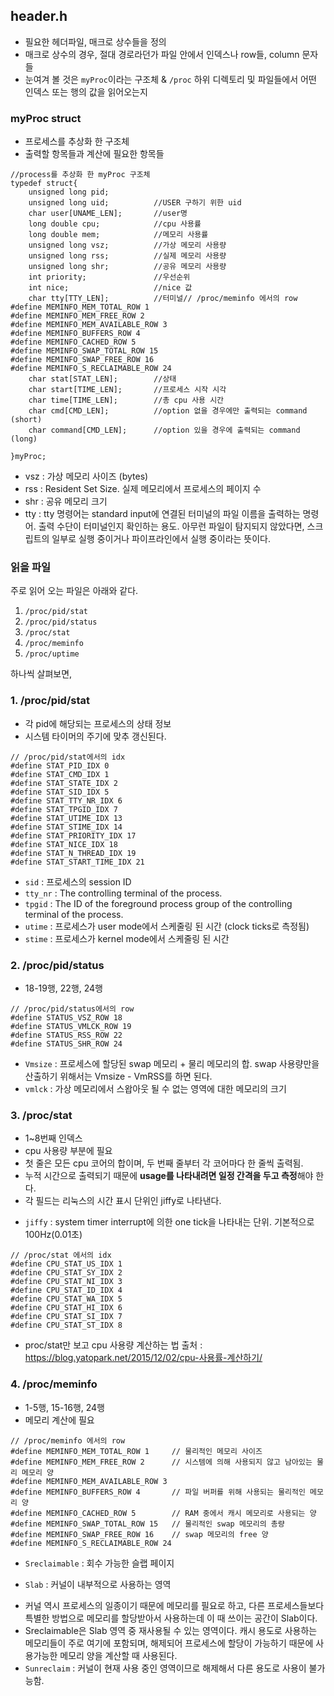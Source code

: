 ## header.h
- 필요한 헤더파일, 매크로 상수들을 정의
- 매크로 상수의 경우, 절대 경로라던가 파일 안에서 인덱스나 row들, column 문자들
- 눈여겨 볼 것은 `myProc`이라는 구조체 & `/proc` 하위 디렉토리 및 파일들에서 어떤 인덱스 또는 행의 값을 읽어오는지

### myProc struct
- 프로세스를 추상화 한 구조체
- 출력할 항목들과 계산에 필요한 항목들

```
//process를 추상화 한 myProc 구조체
typedef struct{
	unsigned long pid;
	unsigned long uid;			//USER 구하기 위한 uid
	char user[UNAME_LEN];		//user명
	long double cpu;			//cpu 사용률
	long double mem;			//메모리 사용률
	unsigned long vsz;			//가상 메모리 사용량
	unsigned long rss;			//실제 메모리 사용량
	unsigned long shr;			//공유 메모리 사용량
	int priority;				//우선순위
	int nice;					//nice 값
	char tty[TTY_LEN];			//터미널// /proc/meminfo 에서의 row
#define MEMINFO_MEM_TOTAL_ROW 1
#define MEMINFO_MEM_FREE_ROW 2
#define MEMINFO_MEM_AVAILABLE_ROW 3
#define MEMINFO_BUFFERS_ROW 4
#define MEMINFO_CACHED_ROW 5
#define MEMINFO_SWAP_TOTAL_ROW 15
#define MEMINFO_SWAP_FREE_ROW 16
#define MEMINFO_S_RECLAIMABLE_ROW 24
	char stat[STAT_LEN];		//상태
	char start[TIME_LEN];		//프로세스 시작 시각
	char time[TIME_LEN];		//총 cpu 사용 시간
	char cmd[CMD_LEN];			//option 없을 경우에만 출력되는 command (short)
	char command[CMD_LEN];		//option 있을 경우에 출력되는 command (long)
	
}myProc;
```

- vsz : 가상 메모리 사이즈 (bytes)
- rss : Resident Set Size. 실제 메모리에서 프로세스의 페이지 수
- shr : 공유 메모리 크기
- tty : tty 명령어는 standard input에 연결된 터미널의 파일 이름을 출력하는 명령어. 출력 수단이 터미널인지 확인하는 용도.
아무런 파일이 탐지되지 않았다면, 스크립트의 일부로 실행 중이거나 파이프라인에서 실행 중이라는 뜻이다.

### 읽을 파일
주로 읽어 오는 파일은 아래와 같다.
1. `/proc/pid/stat`
2. `/proc/pid/status`
3. `/proc/stat`
4. `/proc/meminfo`
5. `/proc/uptime`

하나씩 살펴보면,

### 1. /proc/pid/stat
- 각 pid에 해당되는 프로세스의 상태 정보
- 시스템 타이머의 주기에 맞추 갱신된다.
```
// /proc/pid/stat에서의 idx
#define STAT_PID_IDX 0
#define STAT_CMD_IDX 1
#define STAT_STATE_IDX 2
#define STAT_SID_IDX 5
#define STAT_TTY_NR_IDX 6
#define STAT_TPGID_IDX 7
#define STAT_UTIME_IDX 13
#define STAT_STIME_IDX 14
#define STAT_PRIORITY_IDX 17
#define STAT_NICE_IDX 18
#define STAT_N_THREAD_IDX 19
#define STAT_START_TIME_IDX 21
```

- `sid` : 프로세스의 session ID
- `tty_nr` : The controlling terminal of the process.
- `tpgid` : The ID of the foreground process group of the controlling terminal of the process.
- `utime` : 프로세스가 user mode에서 스케줄링 된 시간 (clock ticks로 측정됨)
- `stime` : 프로세스가 kernel mode에서 스케줄링 된 시간


### 2. /proc/pid/status
- 18-19행, 22행, 24행
```
// /proc/pid/status에서의 row
#define STATUS_VSZ_ROW 18
#define STATUS_VMLCK_ROW 19
#define STATUS_RSS_ROW 22
#define STATUS_SHR_ROW 24
```
- `Vmsize` : 프로세스에 할당된 swap 메모리 + 물리 메모리의 합. swap 사용량만을 산출하기 위해서는 Vmsize - VmRSS를 하면 된다.
- `vmlck` : 가상 메모리에서 스왑아웃 될 수 없는 영역에 대한 메모리의 크기


### 3. /proc/stat
- 1~8번째 인덱스
- cpu 사용량 부분에 필요
- 첫 줄은 모든 cpu 코어의 합이며, 두 번째 줄부터 각 코어마다 한 줄씩 출력됨.
- 누적 시간으로 출력되기 때문에 **usage를 나타내려면 일정 간격을 두고 측정**해야 한다.
- 각 필드는 리눅스의 시간 표시 단위인 jiffy로 나타낸다.
* `jiffy` : system timer interrupt에 의한 one tick을 나타내는 단위. 기본적으로 100Hz(0.01초)

```
// /proc/stat 에서의 idx
#define CPU_STAT_US_IDX 1
#define CPU_STAT_SY_IDX 2
#define CPU_STAT_NI_IDX 3
#define CPU_STAT_ID_IDX 4
#define CPU_STAT_WA_IDX 5
#define CPU_STAT_HI_IDX 6
#define CPU_STAT_SI_IDX 7
#define CPU_STAT_ST_IDX 8
```

- proc/stat만 보고 cpu 사용량 계산하는 법
출처 : https://blog.yatopark.net/2015/12/02/cpu-사용률-계산하기/  

### 4. /proc/meminfo
- 1-5행, 15-16행, 24행
- 메모리 계산에 필요
```
// /proc/meminfo 에서의 row
#define MEMINFO_MEM_TOTAL_ROW 1     // 물리적인 메모리 사이즈
#define MEMINFO_MEM_FREE_ROW 2      // 시스템에 의해 사용되지 않고 남아있는 물리 메모리 양
#define MEMINFO_MEM_AVAILABLE_ROW 3
#define MEMINFO_BUFFERS_ROW 4       // 파일 버퍼를 위해 사용되는 물리적인 메모리 양
#define MEMINFO_CACHED_ROW 5        // RAM 중에서 캐시 메모리로 사용되는 양
#define MEMINFO_SWAP_TOTAL_ROW 15   // 물리적인 swap 메모리의 총량
#define MEMINFO_SWAP_FREE_ROW 16    // swap 메모리의 free 양
#define MEMINFO_S_RECLAIMABLE_ROW 24
```

- `Sreclaimable` : 회수 가능한 슬랩 페이지
* `Slab` : 커널이 내부적으로 사용하는 영역
- 커널 역시 프로세스의 일종이기 때문에 메모리를 필요로 하고, 다른 프로세스들보다 특별한 방법으로 메모리를 할당받아서 사용하는데 이 때 쓰이는 공간이 Slab이다.
- Sreclaimable은 Slab 영역 중 재사용될 수 있는 영역이다. 캐시 용도로 사용하는 메모리들이 주로 여기에 포함되며, 해제되어 프로세스에 할당이 가능하기 때문에 사용가능한 메모리 양을 계산할 때 사용된다.
- `Sunreclaim` : 커널이 현재 사용 중인 영역이므로 해제해서 다른 용도로 사용이 불가능함.
